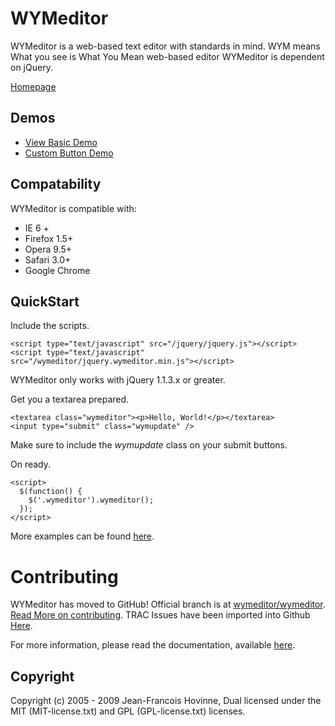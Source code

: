 WYMeditor
=========

WYMeditor is a web-based text editor with standards in mind. WYM means What you see is What You Mean web-based editor
WYMeditor is dependent on jQuery. 

<a href="http://www.wymeditor.org/">Homepage</a>

Demos
-----

* <a href="http://files.wymeditor.org/wymeditor/trunk/src/examples/01-basic.html">View Basic Demo</a>
* <a href="http://files.wymeditor.org/wymeditor/trunk/src/examples/07-custom-button.html">Custom Button Demo</a>

Compatability
-------------

WYMeditor is compatible with:

* IE 6 +
* Firefox 1.5+
* Opera 9.5+
* Safari 3.0+
* Google Chrome

QuickStart
----------

Include the scripts.

    <script type="text/javascript" src="/jquery/jquery.js"></script>
    <script type="text/javascript" src="/wymeditor/jquery.wymeditor.min.js"></script>

WYMeditor only works with jQuery 1.1.3.x or greater. 

Get you a textarea prepared.

    <textarea class="wymeditor"><p>Hello, World!</p></textarea>
    <input type="submit" class="wymupdate" />
    
Make sure to include the <em>wymupdate</em> class on your submit buttons. 

On ready.
    
    <script>
      $(function() {
        $('.wymeditor').wymeditor();
      });
    </script>
    

More examples can be found <a href="https://github.com/wymeditor/wymeditor/tree/master/src/examples">here</a>.

Contributing
============

WYMeditor has moved to GitHub! Official branch is at <a href="https://github.com/wymeditor/wymeditor">wymeditor/wymeditor</a>. 
<a href="https://github.com/ablemike/wymeditor/wiki/Contributing">Read More on contributing</a>.
TRAC Issues have been imported into Github <a href="https://github.com/wymeditor/wymeditor/issues">Here</a>. 

For more information, please read the documentation, available <a href="https://github.com/wymeditor/wymeditor/wiki">here</a>.

Copyright
---------
Copyright (c) 2005 - 2009 Jean-Francois Hovinne, 
Dual licensed under the MIT (MIT-license.txt)
and GPL (GPL-license.txt) licenses.
